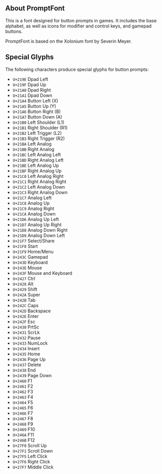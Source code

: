 ## About PromptFont
This is a font designed for button prompts in games. It includes the base alphabet, as well as icons for modifier and control keys, and gamepad buttons.

PromptFont is based on the Xolonium font by Severin Meyer.

## Special Glyphs
The following characters produce special glyphs for button prompts:

* `U+219E` Dpad Left
* `U+219F` Dpad Up
* `U+21A0` Dpad Right
* `U+21A1` Dpad Down
* `U+21A4` Button Left (X)
* `U+21A5` Button Up (Y)
* `U+21A6` Button Right (B)
* `U+21A7` Button Down (A)
* `U+21B0` Left Shoulder (L1)
* `U+21B1` Right Shoulder (R1)
* `U+21B2` Left Trigger (L2)
* `U+21B3` Right Trigger (R2)
* `U+21BA` Left Analog
* `U+21BB` Right Analog
* `U+21BC` Left Analog Left
* `U+21BD` Right Analog Left
* `U+21BE` Left Analog Up
* `U+21BF` Right Analog Up
* `U+21C0` Left Analog Right
* `U+21C1` Right Analog Right
* `U+21C2` Left Analog Down
* `U+21C3` Right Analog Down
* `U+21C7` Analog Left
* `U+21C8` Analog Up
* `U+21C9` Analog Right
* `U+21CA` Analog Down
* `U+21D6` Analog Up Left
* `U+21D7` Analog Up Right
* `U+21D8` Analog Down Right
* `U+21D9` Analog Down Left
* `U+21F7` Select/Share
* `U+21F8` Start
* `U+21F9` Home/Menu
* `U+243C` Gamepad
* `U+243D` Keyboard
* `U+243E` Mouse
* `U+243F` Mouse and Keyboard
* `U+2427` Ctrl
* `U+2428` Alt
* `U+2429` Shift
* `U+242A` Super
* `U+242B` Tab
* `U+242C` Caps
* `U+242D` Backspace
* `U+242E` Enter
* `U+242F` Esc
* `U+2430` PrtSc
* `U+2431` ScrLk
* `U+2432` Pause
* `U+2433` NumLock
* `U+2434` Insert
* `U+2435` Home
* `U+2436` Page Up
* `U+2437` Delete
* `U+2438` End
* `U+2439` Page Down
* `U+2460` F1
* `U+2461` F2
* `U+2462` F3
* `U+2463` F4
* `U+2464` F5
* `U+2465` F6
* `U+2466` F7
* `U+2467` F8
* `U+2468` F9
* `U+2469` F10
* `U+246A` F11
* `U+246B` F12
* `U+27F0` Scroll Up
* `U+27F1` Scroll Down
* `U+27F5` Left Click
* `U+27F6` Right Click
* `U+27F7` Middle Click
